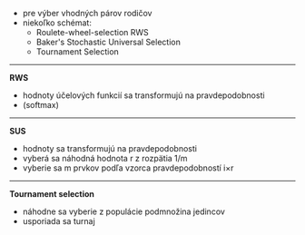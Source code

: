 - pre výber vhodných párov rodičov
- niekoľko schémat:
	- Roulete-wheel-selection RWS
	- Baker's Stochastic Universal Selection
	- Tournament Selection

***
**RWS**
- hodnoty účelových funkcií sa transformujú na pravdepodobnosti
- (softmax)
***
**SUS**
- hodnoty sa transformujú na pravdepodobnosti
- vyberá sa náhodná hodnota r z rozpätia 1/m
- vyberie sa m prvkov podľa vzorca pravdepodobností i×r
***
**Tournament selection**
- náhodne sa vyberie z populácie podmnožina jedincov
- usporiada sa turnaj
